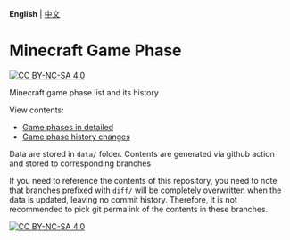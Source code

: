 **English** | [中文](README-zh_cn.md)

# Minecraft Game Phase

[![CC BY-NC-SA 4.0][cc-by-nc-sa-shield]][cc-by-nc-sa]

Minecraft game phase list and its history

View contents:

- [Game phases in detailed](https://github.com/Fallen-Breath/MinecraftGamePhase/blob/page/README.md)
- [Game phase history changes](https://github.com/Fallen-Breath/MinecraftTickPhase/commits/diff/en_us)

Data are stored in `data/` folder. Contents are generated via github action and stored to corresponding branches

If you need to reference the contents of this repository, you need to note that branches prefixed with `diff/` will be completely overwritten when the data is updated, leaving no commit history. Therefore, it is not recommended to pick git permalink of the contents in these branches.

[![CC BY-NC-SA 4.0][cc-by-nc-sa-image]][cc-by-nc-sa]

[cc-by-nc-sa]: http://creativecommons.org/licenses/by-nc-sa/4.0/
[cc-by-nc-sa-image]: https://licensebuttons.net/l/by-nc-sa/4.0/88x31.png
[cc-by-nc-sa-shield]: https://img.shields.io/badge/License-CC%20BY--NC--SA%204.0-lightgrey.svg
